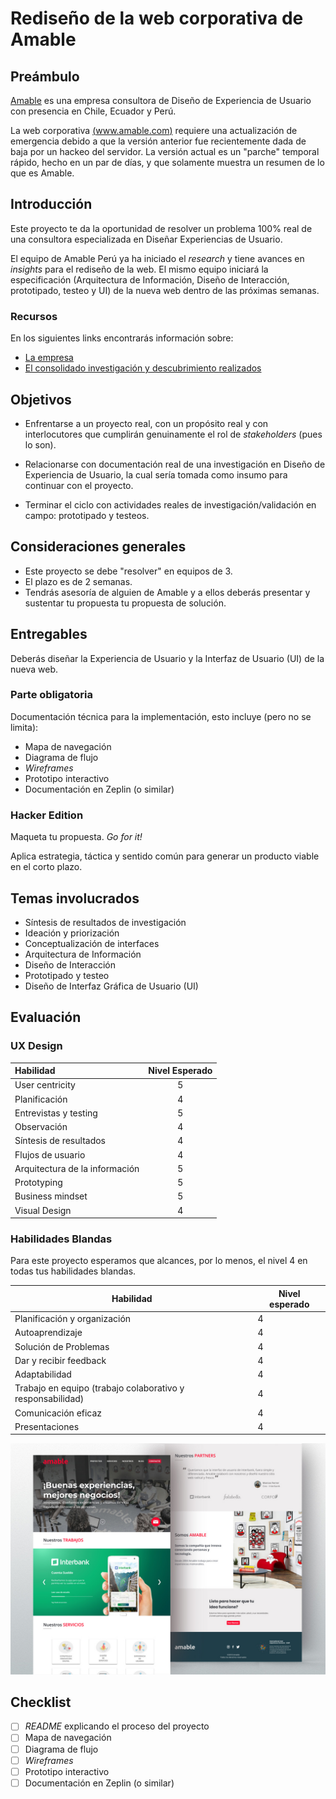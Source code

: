 # Rediseño de la web corporativa de Amable

## Preámbulo

[Amable](http://www.amable.com/) es una empresa consultora de Diseño de Experiencia de
Usuario con  presencia en Chile, Ecuador y Perú.

La web corporativa [(www.amable.com)](http://www.amable.com/) requiere una actualización
de emergencia debido a que la versión anterior fue recientemente dada de baja por un hackeo
del servidor. La versión actual es un "parche" temporal rápido, hecho en un par de días,
y que solamente muestra un resumen de lo que es Amable.

## Introducción

Este proyecto te da la oportunidad de resolver un problema 100% real de
una consultora especializada en Diseñar Experiencias de Usuario.

El equipo de Amable Perú ya ha iniciado el _research_ y tiene avances en
_insights_ para el rediseño de la web. El mismo equipo iniciará la
especificación (Arquitectura de Información, Diseño de Interacción,
prototipado, testeo y UI) de la nueva web dentro de las próximas semanas.

### Recursos
En los siguientes links encontrarás información sobre:
- [La empresa](documentos/presentacion_amable.pdf)
- [El consolidado investigación y descubrimiento realizados](documentos/research_web_amable.pdf)


## Objetivos
- Enfrentarse a un proyecto real, con un propósito real y con interlocutores
que cumplirán genuinamente el rol de _stakeholders_ (pues lo son).

- Relacionarse con documentación real de una investigación en Diseño de
Experiencia de Usuario, la cual sería tomada como insumo para continuar
con el proyecto.

- Terminar el ciclo con actividades reales de investigación/validación en campo: prototipado y testeos.

## Consideraciones generales

- Este proyecto se debe "resolver" en equipos de 3.
- El plazo es de 2 semanas.
- Tendrás asesoría de alguien de Amable y a ellos deberás presentar y sustentar tu propuesta
  tu propuesta de solución.

## Entregables

Deberás diseñar la Experiencia de Usuario y la Interfaz de Usuario (UI) de la nueva web.

### Parte obligatoria

Documentación técnica para la implementación, esto incluye (pero no se limita):

- Mapa de navegación
- Diagrama de flujo
- _Wireframes_
- Prototipo interactivo
- Documentación en Zeplin (o similar)

### Hacker Edition
Maqueta tu propuesta. _Go for it!_

Aplica estrategia, táctica y sentido común para generar un producto viable en el corto plazo.

## Temas involucrados

- Síntesis de resultados de investigación
- Ideación y priorización
- Conceptualización de interfaces
- Arquitectura de Información
- Diseño de Interacción
- Prototipado y testeo
- Diseño de Interfaz Gráfica de Usuario (UI)

## Evaluación

### UX Design

|Habilidad|Nivel Esperado|
|:---|:---:|
|User centricity| 5 |
|Planificación| 4 |
|Entrevistas y testing| 5 |
|Observación| 4 |
|Síntesis de resultados| 4 |
|Flujos de usuario| 4 |
|Arquitectura de la información| 5 |
|Prototyping| 5 |
|Business mindset| 5 |
|Visual Design| 4 |

### Habilidades Blandas

Para este proyecto esperamos que alcances, por lo menos, el nivel 4 en todas tus
habilidades blandas.

| Habilidad                                                  | Nivel esperado |
| ---------------------------------------------------------- | -------------- |
| Planificación y organización                               | 4              |
| Autoaprendizaje                                            | 4              |
| Solución de Problemas                                      | 4              |
| Dar y recibir feedback                                     | 4              |
| Adaptabilidad                                              | 4              |
| Trabajo en equipo (trabajo colaborativo y responsabilidad) | 4              |
| Comunicación eficaz                                        | 4              |
| Presentaciones                                             | 4              |

![Mockup proyecto consultora Amable](img/mockup5-proyecto-amable.jpg)

## Checklist
- [ ] _README_ explicando el proceso del proyecto
- [ ] Mapa de navegación
- [ ] Diagrama de flujo
- [ ] _Wireframes_
- [ ] Prototipo interactivo
- [ ] Documentación en Zeplin (o similar)
